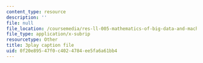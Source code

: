 ```yaml
---
content_type: resource
description: ''
file: null
file_location: /coursemedia/res-ll-005-mathematics-of-big-data-and-machine-learning-january-iap-2020/0f20e89547f0c4024784ee5fa6a61bb4_KXJVqsbh_4Y.srt
file_type: application/x-subrip
resourcetype: Other
title: 3play caption file
uid: 0f20e895-47f0-c402-4784-ee5fa6a61bb4
---
```

